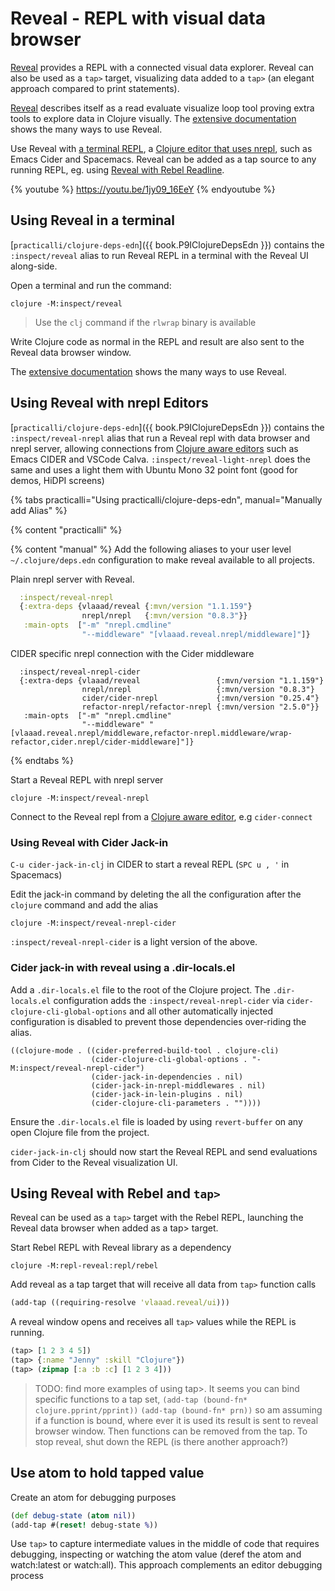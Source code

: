 # Reveal - REPL with visual data browser
[Reveal](https://vlaaad.github.io/reveal/) provides a REPL with a connected visual data explorer.  Reveal can also be used as a `tap>` target, visualizing data added to a `tap>` (an elegant approach compared to print statements).

[Reveal](https://vlaaad.github.io/reveal/) describes itself as a read evaluate visualize loop tool proving extra tools to explore data in Clojure visually.  The [extensive documentation](https://vlaaad.github.io/reveal/) shows the many ways to use Reveal.

Use Reveal with [a terminal REPL](#using-reveal-in-a-terminal), a [Clojure editor that uses nrepl](#using-reveal-with-nrepl-editors), such as Emacs Cider and Spacemacs.  Reveal can be added as a tap source to any running REPL, eg. using [Reveal with Rebel Readline](#using-reveal-with-rebel-and-tap).

{% youtube %}
https://youtu.be/1jy09_16EeY
{% endyoutube %}


## Using Reveal in a terminal
[`practicalli/clojure-deps-edn`]({{ book.P9IClojureDepsEdn }}) contains the `:inspect/reveal` alias to run Reveal REPL in a terminal with the Reveal UI along-side.

Open a terminal and run the command:

```shell
clojure -M:inspect/reveal
```
> Use the `clj` command if the `rlwrap` binary is available

Write Clojure code as normal in the REPL and result are also sent to the Reveal data browser window.

The [extensive documentation](https://vlaaad.github.io/reveal/) shows the many ways to use Reveal.

<!-- #### Tracking state with an atom -->
<!-- Define the state as an atom, the state being a simple value in this case -->

<!-- ```clojure -->
<!-- (def state (atom 24)) -->
<!-- ``` -->

<!-- Select the reference created for the state in the Revel browser. -->

<!-- `SPACE` or `ENTER` to open the menu and select `Deref`.  A tab opens with the value of the atom. -->

<!-- `SPACE` or `ENTER` with the value selected and select `Watch:all`. -->

<!-- In the REPL, update the value of the state atom. -->

<!-- ```clojure -->
<!-- (swap! state * 12) -->
<!-- ``` -->
<!-- The new value of the state atom is shown in the Reveal data browser.  Each Clojure expressions evaluated that affects the state atom will be displayed inthe Reveal browser. -->



## Using Reveal with nrepl Editors
[`practicalli/clojure-deps-edn`]({{ book.P9IClojureDepsEdn }}) contains the `:inspect/reveal-nrepl` alias that run a Reveal repl with data browser and nrepl server, allowing connections from [Clojure aware editors](/clojure-editors/) such as Emacs CIDER and VSCode Calva.  `:inspect/reveal-light-nrepl` does the same and uses a light them with Ubuntu Mono 32 point font (good for demos, HiDPI screens)

{% tabs practicalli="Using practicalli/clojure-deps-edn", manual="Manually add Alias" %}

{% content "practicalli" %}

{% content "manual" %}
Add the following aliases to your user level `~/.clojure/deps.edn` configuration to make reveal available to all projects.

Plain nrepl server with Reveal.

```clojure
  :inspect/reveal-nrepl
  {:extra-deps {vlaaad/reveal {:mvn/version "1.1.159"}
                nrepl/nrepl   {:mvn/version "0.8.3"}}
   :main-opts  ["-m" "nrepl.cmdline"
                "--middleware" "[vlaaad.reveal.nrepl/middleware]"]}
```
CIDER specific nrepl connection with the Cider middleware

```
  :inspect/reveal-nrepl-cider
  {:extra-deps {vlaaad/reveal                 {:mvn/version "1.1.159"}
                nrepl/nrepl                   {:mvn/version "0.8.3"}
                cider/cider-nrepl             {:mvn/version "0.25.4"}
                refactor-nrepl/refactor-nrepl {:mvn/version "2.5.0"}}
   :main-opts  ["-m" "nrepl.cmdline"
                "--middleware" "[vlaaad.reveal.nrepl/middleware,refactor-nrepl.middleware/wrap-refactor,cider.nrepl/cider-middleware]"]}
```

{% endtabs %}

Start a Reveal REPL with nrepl server

```
clojure -M:inspect/reveal-nrepl
```

Connect to the Reveal repl from a [Clojure aware editor](/clojure-editors/), e.g `cider-connect`


### Using Reveal with Cider Jack-in
`C-u cider-jack-in-clj` in CIDER to start a reveal REPL  (`SPC u , '` in Spacemacs)

Edit the jack-in command by deleting the all the configuration after the `clojure` command and add the alias
```
clojure -M:inspect/reveal-nrepl-cider
```

`:inspect/reveal-nrepl-cider` is a light version of the above.

### Cider jack-in with reveal using a .dir-locals.el
Add a `.dir-locals.el` file to the root of the Clojure project. The `.dir-locals.el` configuration adds the `:inspect/reveal-nrepl-cider` via `cider-clojure-cli-global-options` and all other automatically injected configuration is disabled to prevent those dependencies over-riding the alias.

```
((clojure-mode . ((cider-preferred-build-tool . clojure-cli)
                  (cider-clojure-cli-global-options . "-M:inspect/reveal-nrepl-cider")
                  (cider-jack-in-dependencies . nil)
                  (cider-jack-in-nrepl-middlewares . nil)
                  (cider-jack-in-lein-plugins . nil)
                  (cider-clojure-cli-parameters . ""))))
```

Ensure the `.dir-locals.el` file is loaded by using `revert-buffer` on any open Clojure file from the project.

`cider-jack-in-clj` should now start the Reveal REPL and send evaluations from Cider to the Reveal visualization UI.


## Using Reveal with Rebel and `tap>`
Reveal can be used as a `tap>` target with the Rebel REPL, launching the Reveal data browser when added as a tap> target.

Start Rebel REPL with Reveal library as a dependency

```shell
clojure -M:repl-reveal:repl/rebel
```

Add reveal as a tap target that will receive all data from `tap>` function calls

```clojure
(add-tap ((requiring-resolve 'vlaaad.reveal/ui)))
```

A reveal window opens and receives all `tap>` values while the REPL is running.

```clojure
(tap> [1 2 3 4 5])
(tap> {:name "Jenny" :skill "Clojure"})
(tap> (zipmap [:a :b :c] [1 2 3 4]))
```

> TODO: find more examples of using tap>.
> It seems you can bind specific functions to a tap set, `(add-tap (bound-fn* clojure.pprint/pprint))` `(add-tap (bound-fn* prn))` so am assuming if a function is bound, where ever it is used its result is sent to reveal browser window.  Then functions can be removed from the tap.
> To stop reveal, shut down the REPL (is there another approach?)


## Use atom to hold tapped value
Create an atom for debugging purposes

```clojure
(def debug-state (atom nil))
(add-tap #(reset! debug-state %))
```

Use `tap>` to capture intermediate values in the middle of code that requires debugging, inspecting or watching the atom value (deref the atom and watch:latest or watch:all).  This approach complements an editor debugging process

